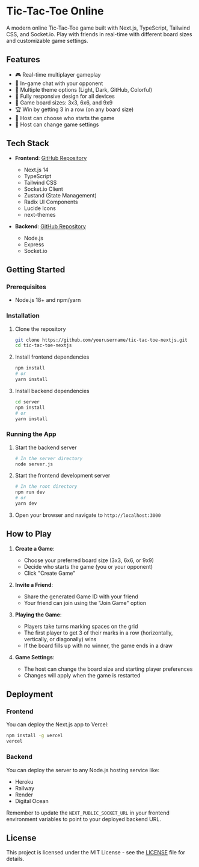 # Tic-Tac-Toe Online

A modern online Tic-Tac-Toe game built with Next.js, TypeScript, Tailwind CSS, and Socket.io. Play with friends in real-time with different board sizes and customizable game settings.

## Features

- 🎮 Real-time multiplayer gameplay
- 💬 In-game chat with your opponent
- 🎨 Multiple theme options (Light, Dark, GitHub, Colorful)
- 📱 Fully responsive design for all devices
- 🎯 Game board sizes: 3x3, 6x6, and 9x9
- 🏆 Win by getting 3 in a row (on any board size)
- 🔄 Host can choose who starts the game
- 🎲 Host can change game settings

## Tech Stack

- **Frontend**: [GitHub Repository](https://github.com/nathija-nimantha/tic-tac-toe-frotend)
    - Next.js 14
    - TypeScript
    - Tailwind CSS
    - Socket.io Client
    - Zustand (State Management)
    - Radix UI Components
    - Lucide Icons
    - next-themes

- **Backend**: [GitHub Repository](https://github.com/nathija-nimantha/tic-tac-toe-backend)
    - Node.js
    - Express
    - Socket.io

## Getting Started

### Prerequisites

- Node.js 18+ and npm/yarn

### Installation

1. Clone the repository
   ```bash
   git clone https://github.com/yourusername/tic-tac-toe-nextjs.git
   cd tic-tac-toe-nextjs
   ```

2. Install frontend dependencies
   ```bash
   npm install
   # or
   yarn install
   ```

3. Install backend dependencies
   ```bash
   cd server
   npm install
   # or
   yarn install
   ```

### Running the App

1. Start the backend server
   ```bash
   # In the server directory
   node server.js
   ```

2. Start the frontend development server
   ```bash
   # In the root directory
   npm run dev
   # or
   yarn dev
   ```

3. Open your browser and navigate to `http://localhost:3000`

## How to Play

1. **Create a Game**:
    - Choose your preferred board size (3x3, 6x6, or 9x9)
    - Decide who starts the game (you or your opponent)
    - Click "Create Game"

2. **Invite a Friend**:
    - Share the generated Game ID with your friend
    - Your friend can join using the "Join Game" option

3. **Playing the Game**:
    - Players take turns marking spaces on the grid
    - The first player to get 3 of their marks in a row (horizontally, vertically, or diagonally) wins
    - If the board fills up with no winner, the game ends in a draw

4. **Game Settings**:
    - The host can change the board size and starting player preferences
    - Changes will apply when the game is restarted

## Deployment

### Frontend

You can deploy the Next.js app to Vercel:

```bash
npm install -g vercel
vercel
```

### Backend

You can deploy the server to any Node.js hosting service like:
- Heroku
- Railway
- Render
- Digital Ocean

Remember to update the `NEXT_PUBLIC_SOCKET_URL` in your frontend environment variables to point to your deployed backend URL.

## License

This project is licensed under the MIT License - see the [LICENSE](LICENSE) file for details.

